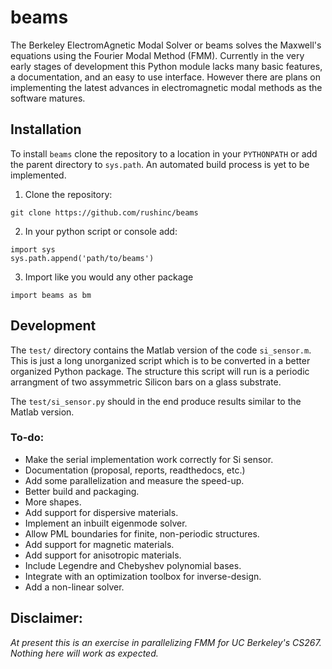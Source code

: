 # beams
The Berkeley ElectromAgnetic Modal Solver or beams solves the Maxwell's equations using the Fourier Modal Method (FMM). Currently in the very early stages of development this Python module lacks many basic features, a documentation, and an easy to use interface. However there are plans on implementing the latest advances in electromagnetic modal methods as the software matures.

## Installation
To install `beams` clone the repository to a location in your `PYTHONPATH` or add the parent directory to `sys.path`. An automated build process is yet to be implemented.
1. Clone the repository: 
```
git clone https://github.com/rushinc/beams
```
2. In your python script or console add: 
```
import sys
sys.path.append('path/to/beams')
```
3. Import like you would any other package
```
import beams as bm
```
## Development
The `test/` directory contains the Matlab version of the code `si_sensor.m`. This is just a long unorganized script which is to be converted in a better organized Python package. The structure this script will run is a periodic arrangment of two assymmetric Silicon bars on a glass substrate.

The `test/si_sensor.py` should in the end produce results similar to the Matlab version.

### To-do:
- Make the serial implementation work correctly for Si sensor.
- Documentation (proposal, reports, readthedocs, etc.)
- Add some parallelization and measure the speed-up.
- Better build and packaging.
- More shapes.
- Add support for dispersive materials.
- Implement an inbuilt eigenmode solver.
- Allow PML boundaries for finite, non-periodic structures.
- Add support for magnetic materials.
- Add support for anisotropic materials.
- Include Legendre and Chebyshev polynomial bases.
- Integrate with an optimization toolbox for inverse-design.
- Add a non-linear solver.

## Disclaimer:
*At present this is an exercise in parallelizing FMM for UC Berkeley's CS267. Nothing here will work as expected.*
